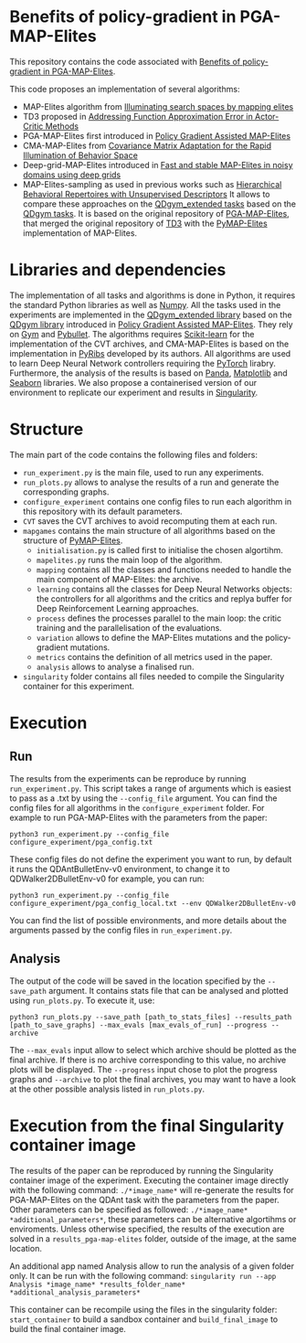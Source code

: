 
# Benefits of policy-gradient in PGA-MAP-Elites

This repository contains the code associated with [Benefits of policy-gradient in PGA-MAP-Elites](https://www.imperial.ac.uk/adaptive-intelligent-robotics).

This code proposes an implementation of several algorithms: 
+ MAP-Elites algorithm from [Illuminating search spaces by mapping elites](https://arxiv.org/pdf/1504.04909.pdf)
+ TD3 proposed in [Addressing Function Approximation Error in Actor-Critic Methods](https://arxiv.org/pdf/1802.09477.pdf)
+ PGA-MAP-Elites first introduced in [Policy Gradient Assisted MAP-Elites](https://dl.acm.org/doi/pdf/10.1145/3449639.3459304?casa_token=6iKdMjVJXLoAAAAA:lzuKlS8Gm_-g_AFIBYFA_g790NVOX6Y615n9SoG5zGG9fHQH7xf0RSKE__5a3qsOSswKRM1cErTymg)
+ CMA-MAP-Elites from [Covariance Matrix Adaptation for the Rapid Illumination of Behavior Space](https://dl.acm.org/doi/pdf/10.1145/3377930.3390232?casa_token=84WaWgtEOHwAAAAA:J01FdWPGmWq0Y5iwTIo1QB6nL41JHyNjlPFpZ3f4AwZMGlHVbjJDdFjZAxT_Bfft6IPB3vupERM-9w)
+ Deep-grid-MAP-Elites introduced in [Fast and stable MAP-Elites in noisy domains using deep grids](https://watermark.silverchair.com/isal_a_00316.pdf?token=AQECAHi208BE49Ooan9kkhW_Ercy7Dm3ZL_9Cf3qfKAc485ysgAAAsswggLHBgkqhkiG9w0BBwagggK4MIICtAIBADCCAq0GCSqGSIb3DQEHATAeBglghkgBZQMEAS4wEQQM3iP7kURpUbDa-XAbAgEQgIICfigb4OIm1zO3sLG0EY96SXx3pQblCAEC2gDQryW9XMLErwaDHaAojOW8PuO3iB4bugnXxTpXS7uCobvKSYBzYPOnF7PEUYwpGiVNpjiRCi6LXOIOtVhbrMdHuwz7zlLKwA_wTH_3QyDN8nuUn3xLLxeM9dTwdehi7Rg3iX83WkI3PS4CR6SeRLwpSn-_nJLz_l2mP8hPlaKJcaGSN7R_ZfRhEg_w64wUHKEG9AuvtZkf7YYMr7c-dmR29TXRSBJw5iUOrYBZkSI1yry1I5MHZVdy9qYJTNqxl3rV7Do__e2RS6mYEEvOSb1UG1OJMjrvsQ50yAOGC7cjk_J91zwXa27KvFU2nRAG6KZ38W1uq3gghRzMmo1wHPBArIaVmN1firRhACJJxKqrdn_yg4xT2eH6FkmG9RIXfba2B5dw2LgsHQ7HwzZoETZ-JFFUdafp5GQHduWfJ2dDCZ7avUIMCR34ELArLISmoL5i-Ygb-Hshkax1qIKZoIiK9tFBpWY7e1P5p07PZoubdpFLbhqZ-OkFd9Jv4kazbCEk0yGZVZhN38xGeJUoSH_VdFVOWeJGN18y-EZOp9DYlOJgbcxtc6PUUJ-cCAHkggIz_H1SG3OHrtTxSvuWNWJqOB4XA8K9sQhEgj_R1ij1jbezSUCbd2PhFeWvbDC2QqwBukWd-aabwDydXaZTucDAoq13bDOtaB6kxmbmetugTyzRwg-WaPVeAUPnq8KHmZpUlzABzPlFk3UgBhdqgmd-g2mnxu6XtNIixbdSX9Fd4fc-GuCq6VsWuYSxQ7ZKCdL1eyljBjE3FCbnAFZ-XYX2Ol8Q2QMDP6chEyvovFVQ1xchF9rs)
+ MAP-Elites-sampling as used in previous works such as [Hierarchical Behavioral Repertoires with Unsupervised Descriptors](https://dl.acm.org/doi/pdf/10.1145/3205455.3205571?casa_token=n8XprBI79jcAAAAA:IwwUqHH9dNCZc9GgbPFc2Xp8Ox5O4CeRoG7J0Xb_YpiyPR57NrlAhNmH1b9kqESzi85IIPaqEMZVpA)
It allows to compare these approaches on the [QDgym_extended tasks](https://github.com/adaptive-intelligent-robotics/QDgym_extended) based on the [QDgym tasks](https://github.com/ollenilsson19/QDgym).
It is based on the original repository of [PGA-MAP-Elites](https://github.com/ollenilsson19/PGA-MAP-Elites), that merged the original repository of [TD3](https://github.com/sfujim/TD3) with the [PyMAP-Elites](https://github.com/resibots/pymap_elites) implementation of MAP-Elites.


# Libraries and dependencies

The implementation of all tasks and algorithms is done in Python, it requires the standard Python libraries as well as [Numpy](https://numpy.org/).
All the tasks used in the experiments are implemented in the [QDgym_extended library](https://github.com/adaptive-intelligent-robotics/QDgym_extended) based on the [QDgym library](https://github.com/ollenilsson19/QDgym) introduced in [Policy Gradient Assisted MAP-Elites](https://dl.acm.org/doi/pdf/10.1145/3449639.3459304?casa_token=6iKdMjVJXLoAAAAA:lzuKlS8Gm_-g_AFIBYFA_g790NVOX6Y615n9SoG5zGG9fHQH7xf0RSKE__5a3qsOSswKRM1cErTymg). They rely on [Gym](https://gym.openai.com/) and [Pybullet](https://pybullet.org/wordpress/).
The algorithms requires [Scikit-learn](https://pypi.org/project/scikit-learn/) for the implementation of the CVT archives, and CMA-MAP-Elites is based on the implementation in [PyRibs](https://pyribs.org/) developed by its authors. 
All algorithms are used to learn Deep Neural Network controllers requiring the [PyTorch](https://pytorch.org/) lirabry.
Furthermore, the analysis of the results is based on [Panda](https://pandas.pydata.org/), [Matplotlib](https://matplotlib.org/) and [Seaborn](https://seaborn.pydata.org/index.html) libraries.
We also propose a containerised version of our environment to replicate our experiment and results in [Singularity](https://singularity-docs.readthedocs.io).


# Structure

The main part of the code contains the following files and folders:
+ `run_experiment.py` is the main file, used to run any experiments.
+ `run_plots.py` allows to analyse the results of a run and generate the corresponding graphs.
+ `configure_experiment` contains one config files to run each algorithm in this repository with its default parameters.
+ `CVT` saves the CVT archives to avoid recomputing them at each run.
+ `mapgames` contains the main structure of all algorithms based on the structure of [PyMAP-Elites](https://github.com/resibots/pymap_elites). 
	+ `initialisation.py` is called first to initialise the chosen algortihm.
	+ `mapelites.py` runs the main loop of the algorithm.
	+ `mapping` contains all the classes and functions needed to handle the main component of MAP-Elites: the archive.
	+ `learning` contains all the classes for Deep Neural Networks objects: the controllers for all algorithms and the critics and replya buffer for Deep Reinforcement Learning approaches.
	+ `process` defines the processes parallel to the main loop: the critic training and the parallelisation of the evaluations.
	+ `variation` allows to define the MAP-Elites mutations and the policy-gradient mutations.
	+ `metrics` contains the definition of all metrics used in the paper.
	+ `analysis` allows to analyse a finalised run.
+ `singularity` folder contains all files needed to compile the Singularity container for this experiment.


# Execution

## Run

The results from the experiments can be reproduce by running `run_experiment.py`. 
This script takes a range of arguments which is easiest to pass as a .txt by using the `--config_file` argument. You can find the config files for all algorithms in the `configure_experiment` folder. For example to run PGA-MAP-Elites with the parameters from the paper:

```shell script
python3 run_experiment.py --config_file configure_experiment/pga_config.txt
```

These config files do not define the experiment you want to run, by default it runs the QDAntBulletEnv-v0 environment, to change it to QDWalker2DBulletEnv-v0 for example, you can run:

```shell script
python3 run_experiment.py --config_file configure_experiment/pga_config_local.txt --env QDWalker2DBulletEnv-v0
```

You can find the list of possible environments, and more details about the arguments passed by the config files in `run_experiment.py`.

## Analysis

The output of the code will be saved in the location specified by the `--save_path` argument.
It contains stats file that can be analysed and plotted using `run_plots.py`. To execute it, use:

```shell script
python3 run_plots.py --save_path [path_to_stats_files] --results_path [path_to_save_graphs] --max_evals [max_evals_of_run] --progress --archive
```

The `--max_evals` input allow to select which archive should be plotted as the final archive. If there is no archive corresponding to this value, no archive plots will be displayed.
The `--progress` input chose to plot the progress graphs and `--archive` to plot the final archives, you may want to have a look at the other possible analysis listed in `run_plots.py`.


# Execution from the final Singularity container image

The results of the paper can be reproduced by running the Singularity container image of the experiment. 
Executing the container image directly with the following command: `./*image_name*` will re-generate the results for PGA-MAP-Elites on the QDAnt task with the parameters from the paper.
Other parameters can be specified as followed: `./*image_name* *additional_parameters*`, these parameters can be alternative algortihms or enviroments.
Unless otherwise specified, the results of the execution are solved in a `results_pga-map-elites` folder, outside of the image, at the same location.

An additional app named Analysis allow to run the analysis of a given folder only. 
It can be run with the following command: `singularity run --app Analysis *image_name* *results_folder_name* *additional_analysis_parameters*`

This container can be recompile using the files in the singularity folder: `start_container` to build a sandbox container and `build_final_image` to build the final container image.
